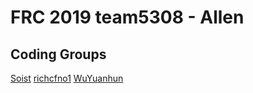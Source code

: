 # FRC 2019 team5308 - Allen

## Coding Groups
[Soist](https://github.com/Soist)
[richcfno1](https://github.com/richcfno1)
[WuYuanhun](https://github.com/WuYuanhun)
